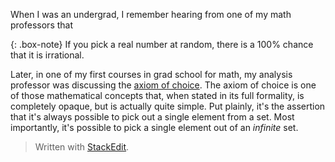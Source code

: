When I was an undergrad, I remember hearing from one of my math professors that

{: .box-note}
If you pick a real number at random, there is a 100% chance that it is irrational.

Later, in one of my first courses in grad school for math, my analysis professor was discussing the [axiom of choice](https://en.wikipedia.org/wiki/Axiom_of_choice). The axiom of choice is one of those mathematical concepts that, when stated in its full formality, is completely opaque, but is actually quite simple. Put plainly, it's the assertion that it's always possible to pick out a single element from a set. Most importantly, it's possible to pick a single element out of an *infinite* set.


> Written with [StackEdit](https://stackedit.io/).
<!--stackedit_data:
eyJoaXN0b3J5IjpbLTE0NzcxODU5MDYsNjM4MzQwNDY5LC00OT
MzNjYxNzAsLTExNTc5ODgyMzIsMzE3NjA4MTIxXX0=
-->